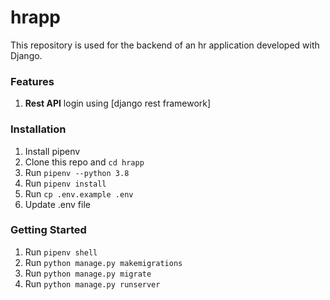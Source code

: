# hrapp
This repository is used for the backend of an hr application developed with Django.

### Features
1. **Rest API** login using [django rest framework]

### Installation
1. Install pipenv
2. Clone this repo and `cd hrapp`
3. Run `pipenv --python 3.8`
4. Run `pipenv install`
5. Run `cp .env.example .env`
6. Update .env file


### Getting Started
1. Run `pipenv shell`
2. Run `python manage.py makemigrations`
3. Run `python manage.py migrate`
4. Run `python manage.py runserver`